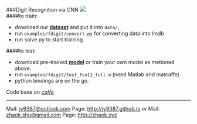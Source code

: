 ###Digit Recognition via CNN
![](http://7xn7wz.com1.z0.glb.clouddn.com/digit.jpg)  
####to train:
* download our [**dataset**](http://o7zt4a6os.bkt.clouddn.com/digit_data.zip) and put it into `data/`;
* run `examples/fdigit/convert.py` for converting data into lmdb
* run solve.py to start training

####to test:
* download pre-trained [**model**](http://7xocv2.dl1.z0.glb.clouddn.com/digit_iter_5000.caffemodel) or train your own model as metioned above.
* run `examples/fdigit/test_fcn11_full.m` (need Matlab and matcaffe)
* python bindings are on the go.

Code base on [*caffe*](http://caffe.berkeleyvision.org/)  

***  

Mail: <jy9387@outlook.com> Page: <http://jy9387.github.io>
or Mail: <zhaok.shu@gmail.com> Page: <http://zhaok.xyz>